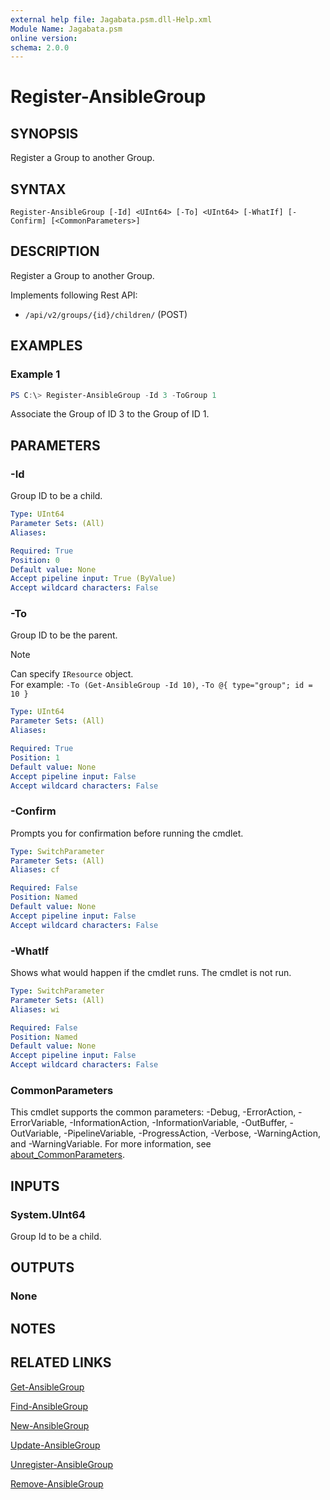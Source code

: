 ```yaml
---
external help file: Jagabata.psm.dll-Help.xml
Module Name: Jagabata.psm
online version:
schema: 2.0.0
---
```


# Register-AnsibleGroup

## SYNOPSIS
Register a Group to another Group.

## SYNTAX

```
Register-AnsibleGroup [-Id] <UInt64> [-To] <UInt64> [-WhatIf] [-Confirm] [<CommonParameters>]
```

## DESCRIPTION
Register a Group to another Group.

Implements following Rest API:  
- `/api/v2/groups/{id}/children/` (POST)

## EXAMPLES

### Example 1
```powershell
PS C:\> Register-AnsibleGroup -Id 3 -ToGroup 1
```

Associate the Group of ID 3 to the Group of ID 1.

## PARAMETERS

### -Id
Group ID to be a child.

```yaml
Type: UInt64
Parameter Sets: (All)
Aliases:

Required: True
Position: 0
Default value: None
Accept pipeline input: True (ByValue)
Accept wildcard characters: False
```

### -To
Group ID to be the parent.

> [!NOTE]  
> Can specify `IResource` object.  
> For example: `-To (Get-AnsibleGroup -Id 10)`, `-To @{ type="group"; id = 10 }`

```yaml
Type: UInt64
Parameter Sets: (All)
Aliases:

Required: True
Position: 1
Default value: None
Accept pipeline input: False
Accept wildcard characters: False
```

### -Confirm
Prompts you for confirmation before running the cmdlet.

```yaml
Type: SwitchParameter
Parameter Sets: (All)
Aliases: cf

Required: False
Position: Named
Default value: None
Accept pipeline input: False
Accept wildcard characters: False
```

### -WhatIf
Shows what would happen if the cmdlet runs.
The cmdlet is not run.

```yaml
Type: SwitchParameter
Parameter Sets: (All)
Aliases: wi

Required: False
Position: Named
Default value: None
Accept pipeline input: False
Accept wildcard characters: False
```

### CommonParameters
This cmdlet supports the common parameters: -Debug, -ErrorAction, -ErrorVariable, -InformationAction, -InformationVariable, -OutBuffer, -OutVariable, -PipelineVariable, -ProgressAction, -Verbose, -WarningAction, and -WarningVariable. For more information, see [about_CommonParameters](http://go.microsoft.com/fwlink/?LinkID=113216).

## INPUTS

### System.UInt64
Group Id to be a child.

## OUTPUTS

### None

## NOTES

## RELATED LINKS

[Get-AnsibleGroup](Get-AnsibleGroup.md)

[Find-AnsibleGroup](Find-AnsibleGroup.md)

[New-AnsibleGroup](New-AnsibleGroup.md)

[Update-AnsibleGroup](Update-AnsibleGroup.md)

[Unregister-AnsibleGroup](Unregister-AnsibleGroup.md)

[Remove-AnsibleGroup](Remove-AnsibleGroup.md)
